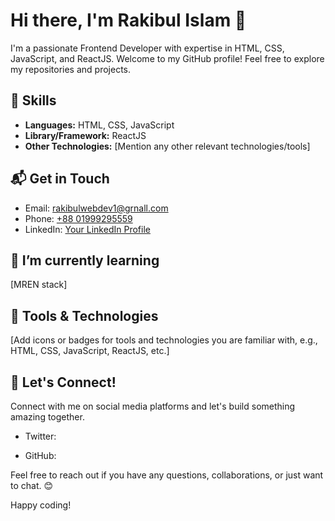 # Hi there, I'm Rakibul Islam 👋

I'm a passionate Frontend Developer with expertise in HTML, CSS, JavaScript, and ReactJS. Welcome to my GitHub profile! Feel free to explore my repositories and projects.

## 🚀 Skills

- **Languages:** HTML, CSS, JavaScript
- **Library/Framework:** ReactJS
- **Other Technologies:** [Mention any other relevant technologies/tools]

## 📬 Get in Touch

- Email: [rakibulwebdev1@grnall.com](mailto:rakibulwebdev1@gmail.com)
- Phone: [+88 01999295559](tel:+8801999295559)
- LinkedIn: [Your LinkedIn Profile]([https://www.linkedin.com/in/yourlinkedin](https://www.linkedin.com/in/rakibul-islam-6b29382a9/))

## 🌱 I’m currently learning

[MREN stack]

## 🔧 Tools & Technologies

[Add icons or badges for tools and technologies you are familiar with, e.g., HTML, CSS, JavaScript, ReactJS, etc.]

## 🤝 Let's Connect!

Connect with me on social media platforms and let's build something amazing together.

- Twitter: [](https://twitter.com/tastytanticles)

- GitHub: [](https://github.com/rakibulislam4)

Feel free to reach out if you have any questions, collaborations, or just want to chat. 😊

Happy coding!
